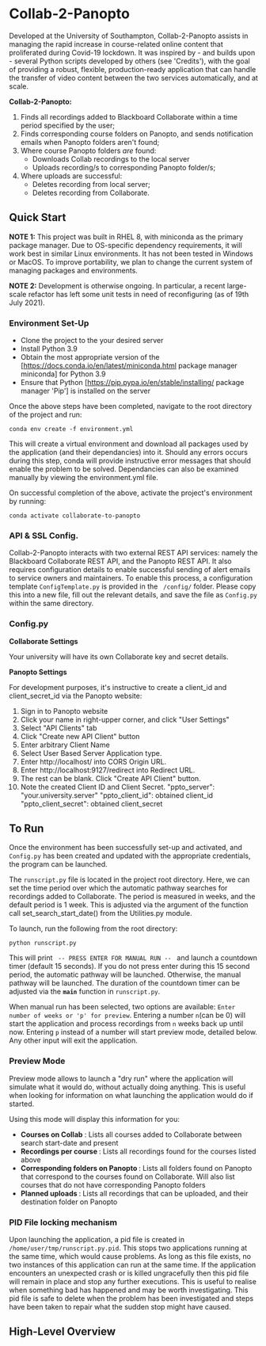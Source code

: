 # Collab-2-Panopto

Developed at the University of Southampton, Collab-2-Panopto assists in managing the rapid increase in course-related 
online content that proliferated during Covid-19 lockdown. It was inspired by - and builds upon - several Python scripts 
developed by others (see 'Credits'), with the goal of providing a robust, flexible, production-ready application
that can handle the transfer of video content between the two services automatically, and at scale.  

<b>Collab-2-Panopto:</b>
1. Finds all recordings added to Blackboard Collaborate within a time period specified by the user;
2. Finds corresponding course folders on Panopto, and sends notification emails when Panopto folders aren't found;
3. Where course Panopto folders <i>are</i> found:
    * Downloads Collab recordings to the local server
    * Uploads recording/s to corresponding Panopto folder/s;
4. Where uploads are successful:
    * Deletes recording from local server;
    * Deletes recording from Collaborate.

## Quick Start

<b>NOTE 1:</b> This project was built in RHEL 8, with miniconda as the primary package manager. Due to OS-specific 
dependency requirements, it will work best in similar Linux environments. It has not been tested 
in Windows or MacOS. To improve portability, we plan to change the current system
of managing packages and environments. 

<b>NOTE 2:</b> Development is otherwise ongoing. In particular, a recent large-scale refactor has left some unit tests 
in need of reconfiguring (as of 19th July 2021).

### Environment Set-Up 

* Clone the project to the your desired server
* Install Python 3.9
* Obtain the most appropriate version of the [https://docs.conda.io/en/latest/miniconda.html package manager miniconda] for Python 3.9
* Ensure that Python [https://pip.pypa.io/en/stable/installing/ package manager 'Pip'] is installed on the server 

Once the above steps have been completed, navigate to the root directory of the project and run:

`conda env create -f environment.yml`

This will create a virtual environment and download all packages used by the application (and their dependancies) into it. Should any errors occurs during this step, conda will provide instructive error messages that should enable the problem to be solved. Dependancies can also be examined manually by viewing the environment.yml file.

On successful completion of the above, activate the project's environment by running:

`conda activate collaborate-to-panopto`

### API & SSL Config.

Collab-2-Panopto interacts with two external REST API services: namely the Blackboard Collaborate REST API, and the Panopto 
REST API. It also requires configuration details to enable successful sending of alert emails to service owners and maintainers. 
To enable this process, a configuration template <code>ConfigTemplate.py</code> is provided in the <code> /config/</code> folder. Please 
copy this into a new file, fill out the relevant details, and save the file as <code>Config.py</code> within the same directory.

### Config.py

<b> Collaborate Settings </b>

Your university will have its own Collaborate key and secret details. 

<b> Panopto Settings </b>

For development purposes, it's instructive to create a client_id and client_secret_id via the Panopto website:

1. Sign in to Panopto website
2. Click your name in right-upper corner, and click "User Settings"
3. Select "API Clients" tab
4. Click "Create new API Client" button
5. Enter arbitrary Client Name
6. Select User Based Server Application type.
7. Enter <html>http://localhost/ into CORS Origin URL.
8. Enter <html>http://localhost:9127/redirect into Redirect URL.
9. The rest can be blank. Click "Create API Client" button.
10. Note the created Client ID and Client Secret.
  "ppto_server": "your.university.server"
  "ppto_client_id": obtained client_id
  "ppto_client_secret": obtained client_secret
    

## To Run
   
Once the environment has been successfully set-up and activated, and <code>Config.py</code> has been created and updated with the appropriate credentials, the program can be launched.

The <code>runscript.py</code> file is located in the project root directory. Here, we can set the time period over which the automatic pathway searches for recordings added to Collaborate. The period is measured in weeks, and the default period is 1 week. This is adjusted via the argument of the function call set_search_start_date() from the Utilities.py module. 

To launch, run the following from the root directory:

 ```python runscript.py```

This will print <code> -- PRESS ENTER FOR MANUAL RUN -- </code> and launch a countdown timer (default 15 seconds). If you do not press enter during this 15 second period, the automatic pathway will be launched. Otherwise, the manual pathway will be launched. The duration of the countdown timer can be adjusted via the <code>__main__</code> function in <code>runscript.py</code>.

When manual run has been selected, two options are available: <code>Enter number of weeks or 'p' for preview</code>. Entering a number <code>n</code>(can be 0) will start the application and process recordings from <code>n</code> weeks back up until now. Entering <code>p</code> instead of a number will start preview mode, detailed below. Any other input will exit the application.


### Preview Mode

Preview mode allows to launch a "dry run" where the application will simulate what it would do, without actually doing anything. This is useful when looking for information on what launching the application would do if started.

Using this mode will display this information for you: 
   * <b>Courses on Collab</b> : Lists all courses added to Collaborate between search start-date and present 
   * <b> Recordings per course </b> : Lists all recordings found for the courses listed above
   * <b> Corresponding folders on Panopto </b>: Lists all folders found on Panopto that correspond to the courses found on Collaborate. Will also list courses that do not have corresponding Panopto folders
   * <b> Planned uploads </b>: Lists all recordings that can be uploaded, and their destination folder on Panopto



### PID File locking mechanism 

Upon launching the application, a pid file is created in <code>/home/user/tmp/runscript.py.pid</code>. This stops two applications running at the same time, which would cause problems. As long as this file exists, no two instances of this application can run at the same time. If the application encounters an unexpected crash or is killed ungracefully then this pid file will remain in place and stop any further executions. This is useful to realise when something bad has happened and may be worth investigating. This pid file is safe to delete when the problem has been investigated and steps have been taken to repair what the sudden stop might have caused.


## High-Level Overview 






